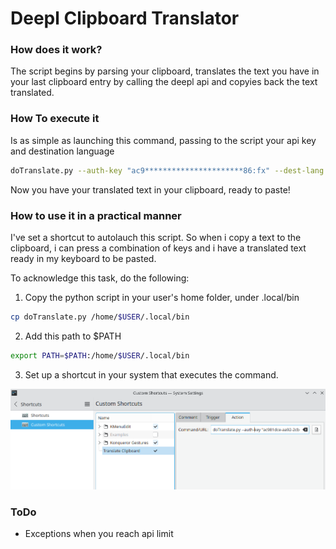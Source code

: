 # Deepl Clipboard Translator

### **How does it work?**

The script begins by parsing your clipboard, translates the text you have in your last clipboard entry by calling the deepl api and copyies back the text translated.

### **How To execute it**
Is as simple as launching this command, passing to the script your api key and destination language
```bash
doTranslate.py --auth-key "ac9**********************86:fx" --dest-lang "IT"
```
Now you have your translated text in your clipboard, ready to paste!

### **How to use it in a practical manner**
I've set a shortcut to autolauch this script. So when i copy a text to the clipboard, i can press a combination of keys and i have a translated text ready in my keyboard to be pasted.

To acknowledge this task, do the following:
1.  Copy the python script in your user's home folder, under .local/bin
```bash
cp doTranslate.py /home/$USER/.local/bin
```
2.  Add this path to $PATH 
```bash
export PATH=$PATH:/home/$USER/.local/bin
```
3. Set up a shortcut in your system that executes the command.

![Screenshot](./Screenshot.png)

### **ToDo**
- Exceptions when you reach api limit
